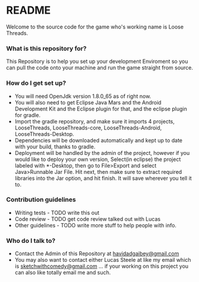 # README #

Welcome to the source code for the game who's working name is Loose Threads.

### What is this repository for? ###
This Repository is to help you set up your development Enviroment so you can pull the code onto your machine and run the game straight from source.


### How do I get set up? ###

* You will need OpenJdk version 1.8.0_65 as of right now. 
* You will also need to get Eclipse Java Mars and the Android Development Kit and the Eclipse plugin for that, and the eclipse plugin for gradle.
* Import the gradle repository, and make sure it imports 4 projects, LooseThreads, LooseThreads-core, LooseThreads-Android, LooseThreads-Desktop.
* Dependencies will be downloaded automatically and kept up to date with your build, thanks to gradle.
* Deployment will be handled by the admin of the project, however if you would like to deploy your own version, Select(in eclipse) the project labeled with *-Desktop, then go to File>Export and select Java>Runnable Jar File. Hit next, then make sure to extract required libraries into the Jar option, and hit finish. It will save wherever you tell it to.

### Contribution guidelines ###

* Writing tests - TODO write this out
* Code review - TODO get code review talked out with Lucas
* Other guidelines - TODO write more stuff to help people with info.

### Who do I talk to? ###

* Contact the Admin of this Repository at havidadgaibey@gmail.com
* You may also want to contact either Lucas Steele at like my email which is sketchwithcomedy@gmail.com  ... if your working on this project you can also like totally email me and such.
